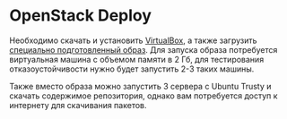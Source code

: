 OpenStack Deploy
================

Необходимо скачать и установить [VirtualBox](https://www.virtualbox.org/wiki/Downloads), а также загрузить [специально подготовленный образ](https://yadi.sk/d/-46XCNddcFytB). Для запуска образа потребуется виртуальная машина с объемом памяти в 2 Гб, для тестирования отказоустойчивости нужно будет запустить 2-3 таких машины.

Также вместо образа можно запустить 3 сервера с Ubuntu Trusty и скачать содержимое репозитория, однако вам потребуется доступ к интернету для скачивания пакетов.
